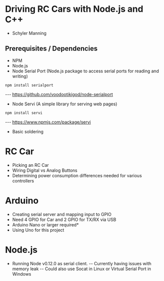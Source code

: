 # Driving RC Cars with Node.js and C++
- Schyler Manning

## Prerequisites / Dependencies
- NPM
- Node.js
- Node Serial Port  (Node.js package to access serial ports for reading and writing)
```
npm install serialport
```
--- https://github.com/voodootikigod/node-serialport
- Node Servi  (A simple library for serving web pages)
```
npm install servi
```
--- https://www.npmjs.com/package/servi
- Basic soldering

# RC Car
- Picking an RC Car
- Wiring Digital vs Analog Buttons
- Determining power consumption differences needed for various controllers


# Arduino
- Creating serial server and mapping input to GPIO
- Need 4 GPIO for Car and 2 GPIO for TX/RX via USB
- Arduino Nano or larger required*
- Using Uno for this project


# Node.js
- Running Node v0.12.0 as serial client.
-- Currently having issues with memory leak
-- Could also use Socat in Linux or Virtual Serial Port in Windows
